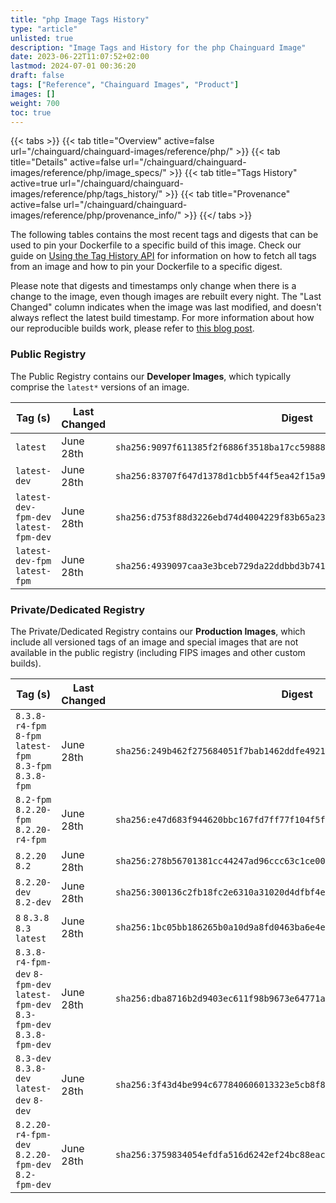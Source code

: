 ```yaml
---
title: "php Image Tags History"
type: "article"
unlisted: true
description: "Image Tags and History for the php Chainguard Image"
date: 2023-06-22T11:07:52+02:00
lastmod: 2024-07-01 00:36:20
draft: false
tags: ["Reference", "Chainguard Images", "Product"]
images: []
weight: 700
toc: true
---
```


{{< tabs >}}
{{< tab title="Overview" active=false url="/chainguard/chainguard-images/reference/php/" >}}
{{< tab title="Details" active=false url="/chainguard/chainguard-images/reference/php/image_specs/" >}}
{{< tab title="Tags History" active=true url="/chainguard/chainguard-images/reference/php/tags_history/" >}}
{{< tab title="Provenance" active=false url="/chainguard/chainguard-images/reference/php/provenance_info/" >}}
{{</ tabs >}}

The following tables contains the most recent tags and digests that can be used to pin your Dockerfile to a specific build of this image. Check our guide on [Using the Tag History API](/chainguard/chainguard-images/using-the-tag-history-api/) for information on how to fetch all tags from an image and how to pin your Dockerfile to a specific digest.

Please note that digests and timestamps only change when there is a change to the image, even though images are rebuilt every night. The "Last Changed" column indicates when the image was last modified, and doesn't always reflect the latest build timestamp. For more information about how our reproducible builds work, please refer to [this blog post](https://www.chainguard.dev/unchained/reproducing-chainguards-reproducible-image-builds).

### Public Registry
The Public Registry contains our **Developer Images**, which typically comprise the `latest*` versions of an image.

| Tag (s)                                | Last Changed | Digest                                                                    |
|----------------------------------------|--------------|---------------------------------------------------------------------------|
|  `latest`                              | June 28th    | `sha256:9097f611385f2f6886f3518ba17cc598880335402aaf4de6aa373194f1b5ff70` |
|  `latest-dev`                          | June 28th    | `sha256:83707f647d1378d1cbb5f44f5ea42f15a9cc3bd7802f684492e4a9246d9a97b1` |
|  `latest-dev-fpm-dev` `latest-fpm-dev` | June 28th    | `sha256:d753f88d3226ebd74d4004229f83b65a23c5fc6d6ce6f9e0d38d4122d8635ced` |
|  `latest-dev-fpm` `latest-fpm`         | June 28th    | `sha256:4939097caa3e3bceb729da22ddbbd3b741c3125f8a8a513349b6aad3f72dea73` |


### Private/Dedicated Registry
The Private/Dedicated Registry contains our **Production Images**, which include all versioned tags of an image and special images that are not available in the public registry (including FIPS images and other custom builds).

| Tag (s)                                                                        | Last Changed | Digest                                                                    |
|--------------------------------------------------------------------------------|--------------|---------------------------------------------------------------------------|
|  `8.3.8-r4-fpm` `8-fpm` `latest-fpm` `8.3-fpm` `8.3.8-fpm`                     | June 28th    | `sha256:249b462f275684051f7bab1462ddfe492108b5d8632384ff00cac91472d19222` |
|  `8.2-fpm` `8.2.20-fpm` `8.2.20-r4-fpm`                                        | June 28th    | `sha256:e47d683f944620bbc167fd7ff77f104f5f7347f07eb2f5492ab34541f34003a7` |
|  `8.2.20` `8.2`                                                                | June 28th    | `sha256:278b56701381cc44247ad96ccc63c1ce00b428df12e3e31248e0929e7ab9dc5c` |
|  `8.2.20-dev` `8.2-dev`                                                        | June 28th    | `sha256:300136c2fb18fc2e6310a31020d4dfbf4e3cbed22ad65f57aa583fbdb8c0fca0` |
|  `8` `8.3.8` `8.3` `latest`                                                    | June 28th    | `sha256:1bc05bb186265b0a10d9a8fd0463ba6e4ec355440cc2c79b94ab4009c7e25cd7` |
|  `8.3.8-r4-fpm-dev` `8-fpm-dev` `latest-fpm-dev` `8.3-fpm-dev` `8.3.8-fpm-dev` | June 28th    | `sha256:dba8716b2d9403ec611f98b9673e64771a48fbc0a0fe45205c2dcc54b7a579b6` |
|  `8.3-dev` `8.3.8-dev` `latest-dev` `8-dev`                                    | June 28th    | `sha256:3f43d4be994c677840606013323e5cb8f889840e5123eeb69f58b93ee9ea4051` |
|  `8.2.20-r4-fpm-dev` `8.2.20-fpm-dev` `8.2-fpm-dev`                            | June 28th    | `sha256:3759834054efdfa516d6242ef24bc88eaccd9adc1f03a6e08397b3399eb21633` |

